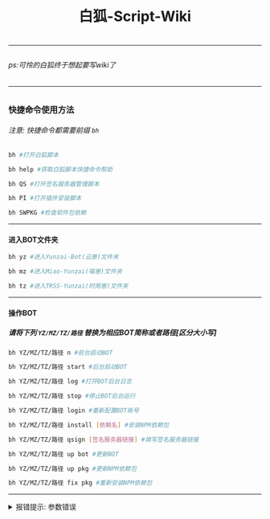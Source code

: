 <h1 align="center">白狐-Script-Wiki<h1/>
<hr/>
<h6>ps:可怜的白狐终于想起要写wiki了<h6/>
<hr/>

### 快捷命令使用方法

###### 注意: 快捷命令都需要前缀 `bh`

```sh
bh #打开白狐脚本
```

```sh
bh help #获取白狐脚本快捷命令帮助
```

```sh
bh QS #打开签名服务器管理脚本
```

```sh
bh PI #打开插件安装脚本
```

```sh
bh SWPKG #检查软件包依赖
```


<hr/>

#### 进入BOT文件夹

```sh
bh yz #进入Yunzai-Bot(云崽)文件夹
```
```sh
bh mz #进入Miao-Yunzai(喵崽)文件夹
```
```sh
bh tz #进入TRSS-Yunzai(时雨崽)文件夹
```

<hr>

#### 操作BOT
##### 请将下列 `YZ/MZ/TZ/路径` 替换为相应BOT简称或者路径[区分大小写]

```sh
bh YZ/MZ/TZ/路径 n #前台启动BOT
```

```sh
bh YZ/MZ/TZ/路径 start #后台启动BOT
```

```sh
bh YZ/MZ/TZ/路径 log #打开BOT后台日志
```

```sh
bh YZ/MZ/TZ/路径 stop #停止BOT后台运行
```

```sh
bh YZ/MZ/TZ/路径 login #重新配置BOT账号
```

```sh
bh YZ/MZ/TZ/路径 install [依赖名] #安装NPM依赖包
```

```sh
bh YZ/MZ/TZ/路径 qsign [签名服务器链接] #填写签名服务器链接
```

```sh
bh YZ/MZ/TZ/路径 up bot #更新BOT
```

```sh
bh YZ/MZ/TZ/路径 up pkg #更新NPM依赖包
```

```sh
bh YZ/MZ/TZ/路径 fix pkg #重新安装NPM依赖包
```

<hr/>

<details markdown='2'><summary>报错提示: 参数错误</summary>
 - 是否已安装相应BOT<br>
 - 名称是否拼写错误<br>
 - 大小写是否混用<br>
 - 是否更改过文件夹路径或名称<br>
<hr/>
</details>
<br>
